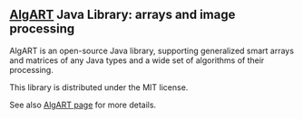 ## [AlgART](https://algart.net) Java Library: arrays and image processing

AlgART is an open-source Java library,
supporting generalized smart arrays and matrices of any Java types
and a wide set of algorithms of their processing.

This library is distributed under the MIT license.

See also [AlgART page]( http://algart.net/java/AlgART/) for more details.
